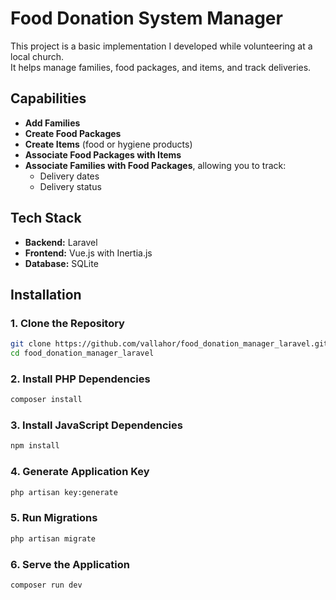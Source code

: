 # Food Donation System Manager

This project is a basic implementation I developed while volunteering at a local church.  
It helps manage families, food packages, and items, and track deliveries.

## Capabilities

- **Add Families**  
- **Create Food Packages**  
- **Create Items** (food or hygiene products)  
- **Associate Food Packages with Items**  
- **Associate Families with Food Packages**, allowing you to track:
  - Delivery dates
  - Delivery status

## Tech Stack

- **Backend:** Laravel  
- **Frontend:** Vue.js with Inertia.js  
- **Database:** SQLite  

## Installation

### 1. Clone the Repository

```bash
git clone https://github.com/vallahor/food_donation_manager_laravel.git
cd food_donation_manager_laravel
```

### 2. Install PHP Dependencies

```bash
composer install
```

### 3. Install JavaScript Dependencies

```bash
npm install
```

### 4. Generate Application Key

```bash
php artisan key:generate
```

### 5. Run Migrations

```bash
php artisan migrate
```

### 6. Serve the Application

```bash
composer run dev
```
